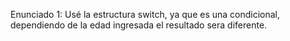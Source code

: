 Enunciado 1: Usé la estructura switch, ya que es una condicional, dependiendo de la edad ingresada el resultado sera diferente.
